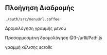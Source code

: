 ## Πλοήγηση Διαδρομής

`./auth/src/menuUrl.coffee`

Δρομολόγηση γραμμής μενού

Προσαρμοσμένη δρομολόγηση
@3-/urlli/Path.js

γραμμή κύλισης
scrollc